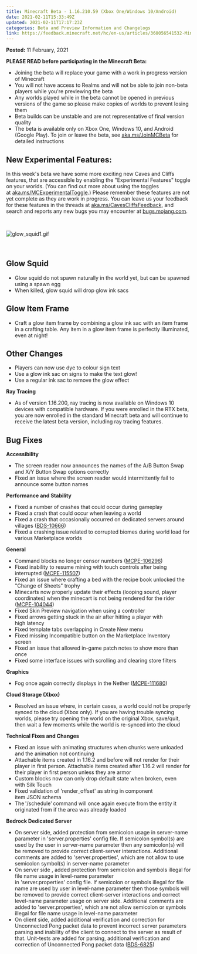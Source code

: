 ```yaml
---
title: Minecraft Beta - 1.16.210.59 (Xbox One/Windows 10/Android)
date: 2021-02-11T15:33:49Z
updated: 2021-02-11T17:17:23Z
categories: Beta and Preview Information and Changelogs
link: https://feedback.minecraft.net/hc/en-us/articles/360056541532-Minecraft-Beta-1-16-210-59-Xbox-One-Windows-10-Android-
---
```


**Posted:** 11 February, 2021

**PLEASE READ before participating in the Minecraft Beta:**

-   Joining the beta will replace your game with a work in progress version of Minecraft
-   You will not have access to Realms and will not be able to join non-beta players while you\'re previewing the beta
-   Any worlds played while in the beta cannot be opened in previous versions of the game so please make copies of worlds to prevent losing them
-   Beta builds can be unstable and are not representative of final version quality
-   The beta is available only on Xbox One, Windows 10, and Android (Google Play). To join or leave the beta, see [aka.ms/JoinMCBeta](https://aka.ms/JoinMCBeta) for detailed instructions

## **New Experimental Features:** 

In this week\'s beta we have some more exciting new Caves and Cliffs features, that are accessible by enabling the \"Experimental Features\" toggle on your worlds. (You can find out more about using the toggles at [aka.ms/MCExperimentalToggle](https://aka.ms/MCExperimentalToggle).) Please remember these features are not yet complete as they are work in progress. You can leave us your feedback for these features in the threads at [aka.ms/CavesCliffsFeedback](https://aka.ms/CavesCliffsFeedback), and search and reports any new bugs you may encounter at [bugs.mojang.com](https://bugs.mojang.com/).  

 

![glow_squid1.gif](https://feedback.minecraft.net/hc/article_attachments/360085784972/glow_squid1.gif)

 

## **Glow Squid** 

-   Glow squid do not spawn naturally in the world yet, but can be spawned using a spawn egg  
-   When killed, glow squid will drop glow ink sacs 

## **Glow Item Frame** 

-   Craft a glow item frame by combining a glow ink sac with an item frame in a crafting table. Any item in a glow item frame is perfectly illuminated, even at night!  

## **Other Changes** 

-   Players can now use dye to colour sign text  
-   Use a glow ink sac on signs to make the text glow! 
-   Use a regular ink sac to remove the glow effect  

**Ray Tracing** 

-   As of version 1.16.200, ray tracing is now available on Windows 10 devices with compatible hardware. If you were enrolled in the RTX beta, you are now enrolled in the standard Minecraft beta and will continue to receive the latest beta version, including ray tracing features.  

## **Bug Fixes** 

**Accessibility** 

-   The screen reader now announces the names of the A/B Button Swap and X/Y Button Swap options correctly  
-   Fixed an issue where the screen reader would intermittently fail to announce some button names  

**Performance and Stability** 

-   Fixed a number of crashes that could occur during gameplay 
-   Fixed a crash that could occur when leaving a world  
-   Fixed a crash that occasionally occurred on dedicated servers around villages ([BDS-10666](https://bugs.mojang.com/browse/BDS-10666))  
-   Fixed a crashing issue related to corrupted biomes during world load for various Marketplace worlds     

**General** 

-   Command blocks no longer censor numbers ([MCPE-106296](https://bugs.mojang.com/browse/MCPE-106296))  
-   Fixed inability to resume mining with touch controls after being interrupted ([MCPE-115507](https://bugs.mojang.com/browse/MCPE-115507))  
-   Fixed an issue where crafting a bed with the recipe book unlocked the \"Change of Sheets\" trophy  
-   Minecarts now properly update their effects (looping sound, player coordinates) when the minecart is not being rendered for the rider ([MCPE-104044](https://bugs.mojang.com/browse/MCPE-104044))  
-   Fixed Skin Preview navigation when using a controller  
-   Fixed arrows getting stuck in the air after hitting a player with high latency  
-   Fixed template tabs overlapping in Create New menu  
-   Fixed missing Incompatible button on the Marketplace Inventory screen  
-   Fixed an issue that allowed in-game patch notes to show more than once  
-   Fixed some interface issues with scrolling and clearing store filters  

**Graphics** 

-   Fog once again correctly displays in the Nether ([MCPE-111680](https://bugs.mojang.com/browse/MCPE-111680))   

**Cloud Storage (Xbox)** 

-   Resolved an issue where, in certain cases, a world could not be properly synced to the cloud (Xbox only). If you are having trouble syncing worlds, please try opening the world on the original Xbox, save/quit, then wait a few moments while the world is re-synced into the cloud  

**Technical Fixes and Changes** 

-   Fixed an issue with animating structures when chunks were unloaded and the animation not continuing  
-   Attachable items created in 1.16.2 and before will not render for their player in first person. Attachable items created after 1.16.2 will render for their player in first person unless they are armor 
-   Custom blocks now can only drop default state when broken, even with Silk Touch  
-   Fixed validation of \'render_offset\' as string in component item JSON schema  
-   The \'/schedule\' command will once again execute from the entity it originated from if the area was already loaded

**Bedrock Dedicated Server**

-   On server side, added protection from semicolon usage in server-name parameter in \'server.properties\' config file. If semicolon symbol(s) are used by the user in server-name parameter then any semicolon(s) will be removed to provide correct client-server interactions. Additional comments are added to \'server.properties\', which are not allow to use semicolon symbol(s) in server-name parameter 
-   On server side , added protection from semicolon and symbols illegal for file name usage in level-name parameter in \'server.properties\' config file. If semicolon or symbols illegal for file name are used by user in level-name parameter then those symbols will be removed to provide correct client-server interactions and correct level-name parameter usage on server side. Additional comments are added to \'server.properties\', which are not allow semicolon or symbols illegal for file name usage in level-name parameter 
-   On client side, added additional verification and correction for Unconnected Pong packet data to prevent incorrect server parameters parsing and inability of the client to connect to the server as result of that. Unit-tests are added for parsing, additional verification and correction of Unconnected Pong packet data ([BDS-6825](https://bugs.mojang.com/browse/BDS-6825))
